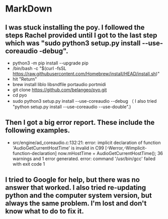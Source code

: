 # MarkDown

## I was stuck installing the poy. I followed the steps Rachel provided until I got to the last step which was "sudo python3 setup.py install --use-coreaudio -debug".
 - python3 -m pip install --upgrade pip
 - /bin/bash -c "$(curl -fsSL https://raw.githubusercontent.com/Homebrew/install/HEAD/install.sh)"
 - hit "Return"
 - brew install liblo libsndfile portaudio portmidi
 - git clone https://github.com/belangeo/pyo.git
 - cd pyo
 - sudo python3 setup.py install --use-coreaudio --debug （ I also tried "python setup.py install --use-coreaudio --use-double".)

## Then I got a big error report. These include the following examples.

- src/engine/ad_coreaudio.c:132:21: error: implicit declaration of function 'AudioGetCurrentHostTime' is invalid in C99 [-Werror,-Wimplicit-function-declaration]
    now.mHostTime = AudioGetCurrentHostTime();
    36 warnings and 1 error generated.
    error: command '/usr/bin/gcc' failed with exit code 1

## I tried to Google for help, but there was no answer that worked. I also tried re-updating python and the computer system version, but always the same problem. I'm lost and don't know what to do to fix it.
